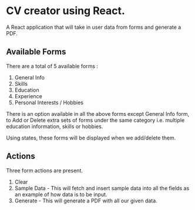 # CV creator using React.
A React application that will take in user data from forms and generate a PDF.

## Available Forms
There are a total of 5 available forms :
1. General Info
2. Skills
3. Education
4. Experience
4. Personal Interests / Hobbies

There is an option available in all the above forms except General Info form, to Add or Delete 
extra sets of forms under the same category i.e. multiple education information, skills or hobbies.

Using states, these forms will be displayed when we add/delete them.

## Actions
Three form actions are present.
1. Clear
2. Sample Data - This will fetch and insert sample data into all the fields as an example of how data is to be input.
3. Generate - This will generate a PDF with all our given data.
